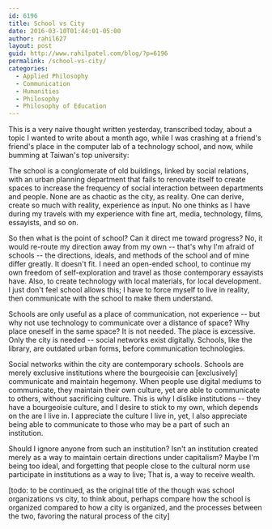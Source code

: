 ```yaml
---
id: 6196
title: School vs City
date: 2016-03-10T01:44:01-05:00
author: rahil627
layout: post
guid: http://www.rahilpatel.com/blog/?p=6196
permalink: /school-vs-city/
categories:
  - Applied Philosophy
  - Communication
  - Humanities
  - Philosophy
  - Philosophy of Education
---
```

This is a very naive thought written yesterday, transcribed today, about a topic I wanted to write about a month ago, while I was crashing at a friend's friend's place in the computer lab of a technology school, and now, while bumming at Taiwan's top university:

The school is a conglomerate of old buildings, linked by social relations, with an urban planning department that fails to renovate itself to create spaces to increase the frequency of social interaction between departments and people. None are as chaotic as the city, as reality. One can derive, create so much with reality, experience as input. No one thinks as I have during my travels with my experience with fine art, media, technology, films, essayists, and so on.

So then what is the point of school? Can it direct me toward progress? No, it would re-route my direction away from my own -- that's why I'm afraid of schools -- the directions, ideals, and methods of the school and of mine differ greatly. It doesn't fit. I need an open-ended school, to continue my own freedom of self-exploration and travel as those contemporary essayists have. Also, to create technology with local materials, for local development. I just don't feel school allows this; I have to force myself to live in reality, then communicate with the school to make them understand.

Schools are only useful as a place of communication, not experience -- but why not use technology to communicate over a distance of space? Why place oneself in the same space? It is not needed. The place is excessive. Only the city is needed -- social networks exist digitally. Schools, like the library, are outdated urban forms, before communication technologies.

Social networks within the city are contemporary schools. Schools are merely exclusive institutions where the bourgeoisie can [exclusively] communicate and maintain hegemony. When people use digital mediums to communicate, they maintain their own culture, yet are able to communicate to others, without sacrificing culture. This is why I dislike institutions -- they have a bourgeoisie culture, and I desire to stick to my own, which depends on the are I live in. I appreciate the culture I live in, yet, I also appreciate being able to communicate to those who may be a part of such an institution.

Should I ignore anyone from such an institution? Isn't an institution created merely as a way to maintain certain directions under capitalism? Maybe I'm being too ideal, and forgetting that people close to the cultural norm use participate in institutions as a way to live; That is, a way to receive wealth.

[todo: to be continued, as the original title of the though was school organizations vs city, to think about, perhaps compare how the school is organized compared to how a city is organized, and the processes between the two, favoring the natural process of the city]